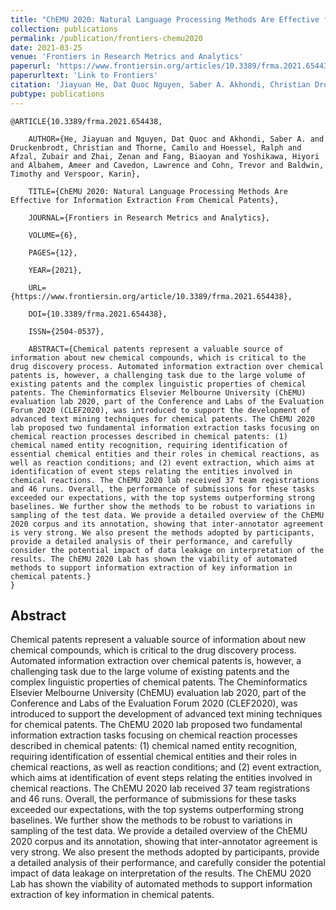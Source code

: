 ```yaml
---
title: "ChEMU 2020: Natural Language Processing Methods Are Effective for Information Extraction From Chemical Patents"
collection: publications
permalink: /publication/frontiers-chemu2020
date: 2021-03-25
venue: 'Frontiers in Research Metrics and Analytics'
paperurl: 'https://www.frontiersin.org/articles/10.3389/frma.2021.654438/full'
paperurltext: 'Link to Frontiers'
citation: 'Jiayuan He, Dat Quoc Nguyen, Saber A. Akhondi, Christian Druckenbrodt, Camilo Thorne, Ralph Hoessel, Zubair Afzal, Zenan Zhai, <b>Biaoyan Fang</b>, Hiyori Yoshikawa, Ameer Albahem, Lawrence Cavedon, Trevor Cohn, Timothy Baldwin and Karin Verspoor (2021) <a href="http://biaoyanf.github.io/files/papers/frontiers-chemu2020.pdf"><u>ChEMU 2020: Natural Language Processing Methods Are Effective for Information Extraction From Chemical Patents</u></a>. <i>Frontiers in Research Metrics and Analytics 6</i>'
pubtype: publications
---
```


```
@ARTICLE{10.3389/frma.2021.654438,
  
    AUTHOR={He, Jiayuan and Nguyen, Dat Quoc and Akhondi, Saber A. and Druckenbrodt, Christian and Thorne, Camilo and Hoessel, Ralph and Afzal, Zubair and Zhai, Zenan and Fang, Biaoyan and Yoshikawa, Hiyori and Albahem, Ameer and Cavedon, Lawrence and Cohn, Trevor and Baldwin, Timothy and Verspoor, Karin},   
      
    TITLE={ChEMU 2020: Natural Language Processing Methods Are Effective for Information Extraction From Chemical Patents},      
      
    JOURNAL={Frontiers in Research Metrics and Analytics},      
      
    VOLUME={6},      

    PAGES={12},     
      
    YEAR={2021},      
        
    URL={https://www.frontiersin.org/article/10.3389/frma.2021.654438},       
      
    DOI={10.3389/frma.2021.654438},      
      
    ISSN={2504-0537},   
      
    ABSTRACT={Chemical patents represent a valuable source of information about new chemical compounds, which is critical to the drug discovery process. Automated information extraction over chemical patents is, however, a challenging task due to the large volume of existing patents and the complex linguistic properties of chemical patents. The Cheminformatics Elsevier Melbourne University (ChEMU) evaluation lab 2020, part of the Conference and Labs of the Evaluation Forum 2020 (CLEF2020), was introduced to support the development of advanced text mining techniques for chemical patents. The ChEMU 2020 lab proposed two fundamental information extraction tasks focusing on chemical reaction processes described in chemical patents: (1) chemical named entity recognition, requiring identification of essential chemical entities and their roles in chemical reactions, as well as reaction conditions; and (2) event extraction, which aims at identification of event steps relating the entities involved in chemical reactions. The ChEMU 2020 lab received 37 team registrations and 46 runs. Overall, the performance of submissions for these tasks exceeded our expectations, with the top systems outperforming strong baselines. We further show the methods to be robust to variations in sampling of the test data. We provide a detailed overview of the ChEMU 2020 corpus and its annotation, showing that inter-annotator agreement is very strong. We also present the methods adopted by participants, provide a detailed analysis of their performance, and carefully consider the potential impact of data leakage on interpretation of the results. The ChEMU 2020 Lab has shown the viability of automated methods to support information extraction of key information in chemical patents.}
}
```

## Abstract 
Chemical patents represent a valuable source of information about new chemical compounds, which is critical to the drug discovery process. Automated information extraction over chemical patents is, however, a challenging task due to the large volume of existing patents and the complex linguistic properties of chemical patents. The Cheminformatics Elsevier Melbourne University (ChEMU) evaluation lab 2020, part of the Conference and Labs of the Evaluation Forum 2020 (CLEF2020), was introduced to support the development of advanced text mining techniques for chemical patents. The ChEMU 2020 lab proposed two fundamental information extraction tasks focusing on chemical reaction processes described in chemical patents: (1) chemical named entity recognition, requiring identification of essential chemical entities and their roles in chemical reactions, as well as reaction conditions; and (2) event extraction, which aims at identification of event steps relating the entities involved in chemical reactions. The ChEMU 2020 lab received 37 team registrations and 46 runs. Overall, the performance of submissions for these tasks exceeded our expectations, with the top systems outperforming strong baselines. We further show the methods to be robust to variations in sampling of the test data. We provide a detailed overview of the ChEMU 2020 corpus and its annotation, showing that inter-annotator agreement is very strong. We also present the methods adopted by participants, provide a detailed analysis of their performance, and carefully consider the potential impact of data leakage on interpretation of the results. The ChEMU 2020 Lab has shown the viability of automated methods to support information extraction of key information in chemical patents.
